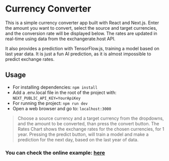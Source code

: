 # Currency Converter

This is a simple currency converter app built with React and Next.js. Enter the amount you want to convert, select the source and target currencies, and the conversion rate will be displayed below. The rates are updated in real-time using data from the exchangerate.host API.

It also provides a prediction with TensorFlow.js, training a model based on last year data. It is just a fun AI prediction, as it is almost impossible to predict exchange rates.

## Usage

- For installing dependencies: `npm install`
- Add a .env.local file in the root of the project with: `NEXT_PUBLIC_API_KEY=YourApiKey`
- For running the project: `npm run dev`
- Open a web browser and go to: `localhost:3000`

> Choose a source currency and a target currency from the dropdowns, and the amount to be converted, than press the convert button.
> The Rates Chart shows the exchange rates for the chosen currencies, for 1 year.
> Pressing the predict button, will train a model and make a prediction for the next day, based on the last year of data.

### You can check the online example: [here](https://currency-converter-eight-tawny.vercel.app/)
